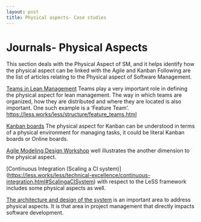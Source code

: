 ```yaml
---
layout: post
title: Physical aspects- Case studies
---
```

Journals- Physical Aspects
=================================
This section deals with the Physical Aspect of SM, and it helps identify how the physical aspect can be linked with the Agile and Kanban
Following are the list of articles relating to the Physical aspect of Software Management.

[Teams in Lean Management](https://less.works/less/structure/feature_teams.html)
Teams play a very important role in defining the physical aspect for lean management. The way in which teams are organized, how they are distributed and where they are located is also important. One such example is a ‘Feature Team’.
https://less.works/less/structure/feature_teams.html

[Kanban boards](http://www.pipefy.com/best-practices/physical-vs-online-kanban-board/)
The physical aspect for Kanban can be understood in terms of a physical environment for managing tasks, it could be literal Kanban boards or Online boards.

[Agile Modeling Design Workshop](http://www.craiglarman.com/wiki/index.php?title=Environment_-_U_Shaped_Tables_Layout) well illustrates the another dimension to the physical aspect. 

[Continuous Integration (Scaling a CI system)] (https://less.works/less/technical-excellence/continuous-integration.html#ScalingaCISystem) with respect to the LeSS framework includes some physical aspects as well.
  
[The architecture and design of the system](https://less.works/less/technical-excellence/architecture-design.html) is an important area to address physical aspects. It is that area in project management that directly impacts software development. 



